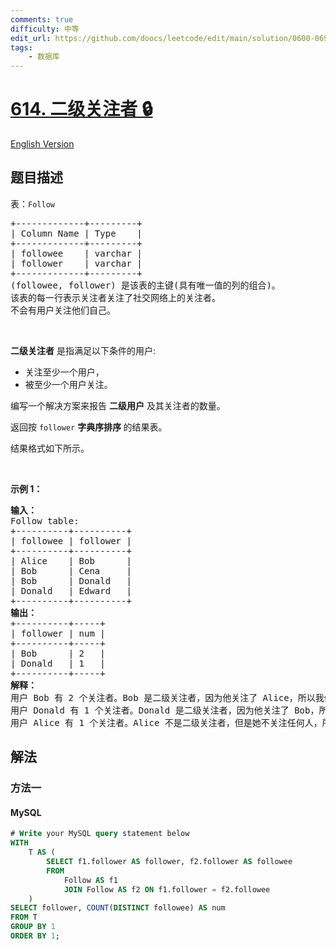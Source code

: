 ```yaml
---
comments: true
difficulty: 中等
edit_url: https://github.com/doocs/leetcode/edit/main/solution/0600-0699/0614.Second%20Degree%20Follower/README.md
tags:
    - 数据库
---
```


<!-- problem:start -->

# [614. 二级关注者 🔒](https://leetcode.cn/problems/second-degree-follower)

[English Version](/solution/0600-0699/0614.Second%20Degree%20Follower/README_EN.md)

## 题目描述

<!-- description:start -->

<p>表：<code>Follow</code></p>

<pre>
+-------------+---------+
| Column Name | Type    |
+-------------+---------+
| followee    | varchar |
| follower    | varchar |
+-------------+---------+
(followee, follower) 是该表的主键(具有唯一值的列的组合)。
该表的每一行表示关注者关注了社交网络上的关注者。
不会有用户关注他们自己。
</pre>

<p>&nbsp;</p>

<p><strong>二级关注者</strong> 是指满足以下条件的用户:</p>

<ul>
	<li>关注至少一个用户，</li>
	<li>被至少一个用户关注。</li>
</ul>

<p>编写一个解决方案来报告 <strong>二级用户</strong> 及其关注者的数量。</p>

<p>返回按 <code>follower</code> <strong>字典序排序&nbsp;</strong>的结果表。</p>

<p>结果格式如下所示。</p>

<p>&nbsp;</p>

<p><strong>示例 1：</strong></p>

<pre>
<b>输入：</b>
Follow table:
+----------+----------+
| followee | follower |
+----------+----------+
| Alice    | Bob      |
| Bob      | Cena     |
| Bob      | Donald   |
| Donald   | Edward   |
+----------+----------+
<b>输出：</b>
+----------+-----+
| follower | num |
+----------+-----+
| Bob      | 2   |
| Donald   | 1   |
+----------+-----+
<b>解释：</b>
用户 Bob 有 2 个关注者。Bob 是二级关注者，因为他关注了 Alice，所以我们把他包括在结果表中。
用户 Donald 有 1 个关注者。Donald 是二级关注者，因为他关注了 Bob，所以我们把他包括在结果表中。
用户 Alice 有 1 个关注者。Alice 不是二级关注者，但是她不关注任何人，所以我们不把她包括在结果表中。</pre>

<!-- description:end -->

## 解法

<!-- solution:start -->

### 方法一

<!-- tabs:start -->

#### MySQL

```sql
# Write your MySQL query statement below
WITH
    T AS (
        SELECT f1.follower AS follower, f2.follower AS followee
        FROM
            Follow AS f1
            JOIN Follow AS f2 ON f1.follower = f2.followee
    )
SELECT follower, COUNT(DISTINCT followee) AS num
FROM T
GROUP BY 1
ORDER BY 1;
```

<!-- tabs:end -->

<!-- solution:end -->

<!-- problem:end -->
